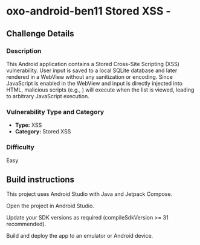 # oxo-android-ben11 Stored XSS - 

## Challenge Details

### Description

This Android application contains a Stored Cross-Site Scripting (XSS) vulnerability. User input is saved to a local SQLite database and later rendered in a WebView without any sanitization or encoding. Since JavaScript is enabled in the WebView and input is directly injected into HTML, malicious scripts (e.g., <script>alert('XSS')</script>) will execute when the list is viewed, leading to arbitrary JavaScript execution.

### Vulnerability Type and Category
- **Type:** XSS
- **Category:** Stored XSS

### Difficulty
Easy

## Build instructions
This project uses Android Studio with Java and Jetpack Compose.

Open the project in Android Studio.

Update your SDK versions as required (compileSdkVersion >= 31 recommended).

Build and deploy the app to an emulator or Android device.
